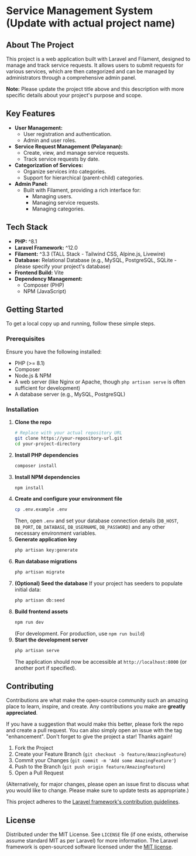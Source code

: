 # Service Management System (Update with actual project name)

## About The Project

This project is a web application built with Laravel and Filament, designed to manage and track service requests. It allows users to submit requests for various services, which are then categorized and can be managed by administrators through a comprehensive admin panel.

**Note:** Please update the project title above and this description with more specific details about your project's purpose and scope.

## Key Features

*   **User Management:**
    *   User registration and authentication.
    *   Admin and user roles.
*   **Service Request Management (Pelayanan):**
    *   Create, view, and manage service requests.
    *   Track service requests by date.
*   **Categorization of Services:**
    *   Organize services into categories.
    *   Support for hierarchical (parent-child) categories.
*   **Admin Panel:**
    *   Built with Filament, providing a rich interface for:
        *   Managing users.
        *   Managing service requests.
        *   Managing categories.

## Tech Stack

*   **PHP:** ^8.1
*   **Laravel Framework:** ^12.0
*   **Filament:** ^3.3 (TALL Stack - Tailwind CSS, Alpine.js, Livewire)
*   **Database:** Relational Database (e.g., MySQL, PostgreSQL, SQLite - please specify your project's database)
*   **Frontend Build:** Vite
*   **Dependency Management:**
    *   Composer (PHP)
    *   NPM (JavaScript)

## Getting Started

To get a local copy up and running, follow these simple steps.

### Prerequisites

Ensure you have the following installed:
*   PHP (>= 8.1)
*   Composer
*   Node.js & NPM
*   A web server (like Nginx or Apache, though `php artisan serve` is often sufficient for development)
*   A database server (e.g., MySQL, PostgreSQL)

### Installation

1.  **Clone the repo**
    ```sh
    # Replace with your actual repository URL
    git clone https://your-repository-url.git
    cd your-project-directory
    ```
2.  **Install PHP dependencies**
    ```sh
    composer install
    ```
3.  **Install NPM dependencies**
    ```sh
    npm install
    ```
4.  **Create and configure your environment file**
    ```sh
    cp .env.example .env
    ```
    Then, open `.env` and set your database connection details (`DB_HOST`, `DB_PORT`, `DB_DATABASE`, `DB_USERNAME`, `DB_PASSWORD`) and any other necessary environment variables.
5.  **Generate application key**
    ```sh
    php artisan key:generate
    ```
6.  **Run database migrations**
    ```sh
    php artisan migrate
    ```
7.  **(Optional) Seed the database**
    If your project has seeders to populate initial data:
    ```sh
    php artisan db:seed
    ```
8.  **Build frontend assets**
    ```sh
    npm run dev
    ```
    (For development. For production, use `npm run build`)
9.  **Start the development server**
    ```sh
    php artisan serve
    ```
    The application should now be accessible at `http://localhost:8000` (or another port if specified).

## Contributing

Contributions are what make the open-source community such an amazing place to learn, inspire, and create. Any contributions you make are **greatly appreciated**.

If you have a suggestion that would make this better, please fork the repo and create a pull request. You can also simply open an issue with the tag "enhancement".
Don't forget to give the project a star! Thanks again!

1.  Fork the Project
2.  Create your Feature Branch (`git checkout -b feature/AmazingFeature`)
3.  Commit your Changes (`git commit -m 'Add some AmazingFeature'`)
4.  Push to the Branch (`git push origin feature/AmazingFeature`)
5.  Open a Pull Request

(Alternatively, for major changes, please open an issue first to discuss what you would like to change. Please make sure to update tests as appropriate.)

This project adheres to the [Laravel framework's contribution guidelines](https://laravel.com/docs/contributions).

## License

Distributed under the MIT License. See `LICENSE` file (if one exists, otherwise assume standard MIT as per Laravel) for more information.
The Laravel framework is open-sourced software licensed under the [MIT license](https://opensource.org/licenses/MIT).
